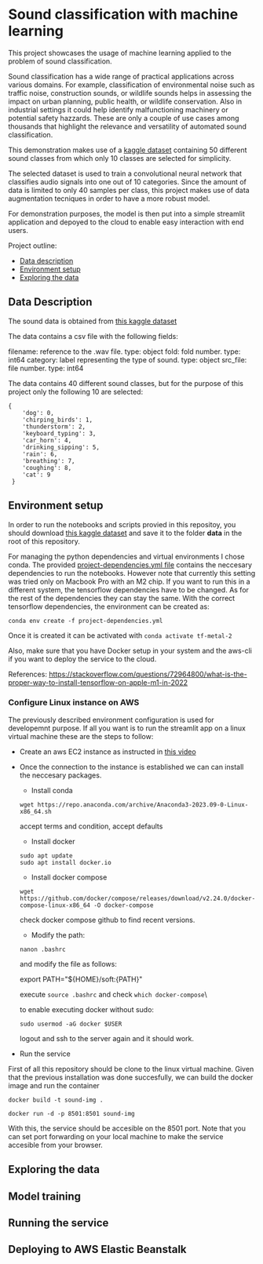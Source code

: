 # Sound classification with machine learning

This project showcases the usage of machine learning applied to the problem of sound classification. 

Sound classification has a wide range of practical applications across various domains. For example, classification of environmental noise such as traffic noise, construction sounds, or wildlife sounds helps in assessing the impact on urban planning, public health, or wildlife conservation. Also in industrial settings it could help identify malfunctioning machinery or potential safety hazzards. These are only a couple of use cases among thousands that highlight the relevance and versatility of automated sound classification.

This demonstration makes use of a [kaggle dataset](https://www.kaggle.com/datasets/mmoreaux/environmental-sound-classification-50) containing 50 different sound classes from which only 10 classes are selected for simplicity. 

The selected dataset is used to train a convolutional neural network that classifies audio signals into one out of 10 categories. Since the amount of data is limited to only 40 samples per class, this project makes use of data augmentation tecniques in order to have a more robust model. 

For demonstration purposes, the model is then put into a simple streamlit application and depoyed to the cloud to enable easy interaction with end users.

Project outline:

- [Data description](#data-description)
- [Environment setup](#environment-setup)
- [Exploring the data](#exploring-the-data)

## Data Description

The sound data is obtained from [this kaggle dataset](https://www.kaggle.com/datasets/mmoreaux/environmental-sound-classification-50)

The data contains a csv file with the following fields:

filename: reference to the .wav file. type:  object
fold: fold number. type:  int64 
category: label representing the type of sound. type:  object
src_file: file number. type:  int64 

The data contains 40 different sound classes, but for the purpose of this project only the following 10 are selected:

```
{
    'dog': 0,
    'chirping_birds': 1,
    'thunderstorm': 2,
    'keyboard_typing': 3,
    'car_horn': 4,
    'drinking_sipping': 5,
    'rain': 6,
    'breathing': 7,
    'coughing': 8,
    'cat': 9
 }
```

## Environment setup

In order to run the notebooks and scripts provied in this repositoy, you should download [this kaggle dataset](https://www.kaggle.com/datasets/mmoreaux/environmental-sound-classification-50) and save it to the folder **data** in the root of this repository.

For managing the python dependencies and virtual environments I chose conda. The provided [project-dependencies.yml file](project-dependencies.yml) contains the neccesary dependencies to run the notebooks. However note that currently this setting was tried only on Macbook Pro with an M2 chip. If you want to run this in a different system, the tensorflow dependencies have to be changed. As for the rest of the dependencies they can stay the same. With the correct tensorflow dependencies,  the environment can be created as:

```console
conda env create -f project-dependencies.yml
```

Once it is created it can be activated with ```conda activate tf-metal-2```

Also, make sure that you have Docker setup in your system and the aws-cli if you want to deploy the service to the cloud.

References: https://stackoverflow.com/questions/72964800/what-is-the-proper-way-to-install-tensorflow-on-apple-m1-in-2022

### Configure Linux instance on AWS

The previously described environment configuration is used for developemnt purpose. If all you want is to run the streamlit app on a linux virtual machine these are the steps to follow: 

- Create an aws EC2 instance as instructed in [this video](https://www.youtube.com/watch?v=IXSiYkP23zo&ab_channel=DataTalksClub%E2%AC%9B)

- Once the connection to the instance is established we can can install the neccesary packages.

    - Install conda
    ```console
    wget https://repo.anaconda.com/archive/Anaconda3-2023.09-0-Linux-x86_64.sh
    ```
    accept terms and condition, accept defaults

    - Install docker

    ```console
    sudo apt update
    sudo apt install docker.io
    ```

    - Install docker compose

    ```console
    wget https://github.com/docker/compose/releases/download/v2.24.0/docker-compose-linux-x86_64 -O docker-compose
    ```
    check docker compose github to find recent versions.

    - Modify the path:

    ```console
    nanon .bashrc
    ```

    and modify the file as follows:

    export PATH="${HOME}/soft:{PATH}"

    execute `source .bashrc` and check `which docker-compose`\

    to enable executing docker without sudo:

    ```console
    sudo usermod -aG docker $USER
    ```

    logout and ssh to the server again and it should work.

- Run the service

First of all this repository should be clone to the linux virtual machine. Given that the previous installation was done succesfully, we can build the docker image and run the container

```console
docker build -t sound-img . 
```

```console
docker run -d -p 8501:8501 sound-img
```

With this, the service should be accesible on the 8501 port. Note that you can set port forwarding on your local machine to make the service accesible from your browser.

## Exploring the data



## Model training

## Running the service

## Deploying to AWS Elastic Beanstalk








